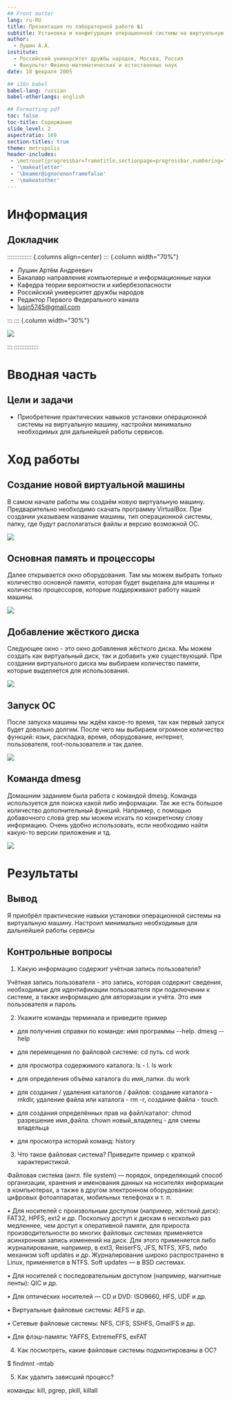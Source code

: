 ```yaml
---
## Front matter
lang: ru-RU
title: Презентация по лабораторной работе №1
subtitle: Установка и конфигурация операционной системы на виртуальную машину
author:
  - Лушин А.А.
institute:
  - Российский университет дружбы народов, Москва, Россия
  - Факультет Физико-математических и естественных наук
date: 18 февраля 2005

## i18n babel
babel-lang: russian
babel-otherlangs: english

## Formatting pdf
toc: false
toc-title: Содержание
slide_level: 2
aspectratio: 169
section-titles: true
theme: metropolis
header-includes:
 - \metroset{progressbar=frametitle,sectionpage=progressbar,numbering=fraction}
 - '\makeatletter'
 - '\beamer@ignorenonframefalse'
 - '\makeatother'
---
```


# Информация

## Докладчик

:::::::::::::: {.columns align=center}
::: {.column width="70%"}

  * Лушин Артём Андреевич
  * Бакалавр направления компьютерные и информационные науки
  * Кафедра теории вероятности и кибербезопасности
  * Российский университет дружбы народов
  * Редактор Первого Федерального канала
  * [lusin5745@gmail.com](mailto:lusin5745@gmail.com)

:::
::: {.column width="30%"}

![](/home/aalushin/work/study/study_2023-2024_infosec/labs/lab1/presentation/image/me.jpg)

:::
::::::::::::::

# Вводная часть

## Цели и задачи

- Приобретение практических навыков установки операционной системы на виртуальную машину, настройки минимально необходимых для дальнейшей работы сервисов.

# Ход работы

## Создание новой виртуальной машины

В самом начале работы мы создаём новую виртуальную машину. Предварительно необходимо скачать программу VirtualBox. При создании указываем название машины, тип операционной системы, папку, где будут располагаться файлы и версию возможной ОС.

![](/home/aalushin/work/study/study_2023-2024_infosec/labs/lab1/presentation/image/1.jpg)

## Основная память и процессоры

Далее открывается окно оборудования. Там мы можем выбрать только количество основной памяти, которая будет выделана для машины и количество процессоров, которые поддерживают работу нашей машины. 

![](/home/aalushin/work/study/study_2023-2024_infosec/labs/lab1/presentation/image/2.jpg)

## Добавление жёсткого диска

Следующее окно - это окно добавления жёсткого диска. Мы можем создать как виртуальный диск, так и добавить уже существующий. При создании виртуального диска мы выбираем количество памяти, которые выделяется для использования.

![](/home/aalushin/work/study/study_2023-2024_infosec/labs/lab1/presentation/image/3.jpg)

## Запуск ОС

После запуска машины мы ждём какое-то время, так как первый запуск будет довольно долгим. После чего мы выбираем огромное количество функций: язык, раскладка, время, оборудование, интернет, пользователя, root-пользователя и так далее.

![](/home/aalushin/work/study/study_2023-2024_infosec/labs/lab1/presentation/image/4.jpg)

## Команда dmesg

Домашним заданием была работа с командой dmesg. Команда используется для поиска какой либо информации. Так же есть большое количество дополнительный функций. Например, с помощью добавочного слова grep мы можем искать по конкретному слову информацию. Очень удобно использовать, если необходимо найти какую-то версии приложения и тд.

![](/home/aalushin/work/study/study_2023-2024_infosec/labs/lab1/presentation/image/15.jpg)

# Результаты

## Вывод 

Я приобрёл практические навыки установки операционной системы на виртуальную машину. Настроил минимально необходимые для дальнейшей работы сервисы

## Контрольные вопросы 

1) Какую информацию содержит учётная запись пользователя? 

Учётная запись пользователя - это запись, которая содержит сведения, необходимые для идентификации пользователя при подключении к системе, а также информацию для авторизации и учёта. Это имя пользователя и пароль

2) Укажите команды терминала и приведите пример 

- для получения справки по команде: имя программы --help. dmesg --help

- для перемещения по файловой системе: cd путь. cd work

- для просмотра содержимого каталога: ls - l. ls work

- для определения объёма каталога du имя_папки. du work

- для создания / удаления каталогов / файлов: создание каталога - mkdir, удаление файла или каталога - rm -r, создание файла - touch

- для создания определённых прав на файл/каталог: chmod разрешение имя_файла. chown новый_владелец - для смены владельца

- для просмотра историй команд: history

3) Что такое файловая система? Приведите пример с краткой характеристикой. 

Фа́йловая систе́ма (англ. file system) — порядок, определяющий способ организации, хранения и именования данных на носителях информации в компьютерах, а также в другом электронном оборудовании: цифровых фотоаппаратах, мобильных телефонах и т. п.

• Для носителей с произвольным доступом (например, жёсткий диск): FAT32, HPFS, ext2 и др. Поскольку доступ к дискам в несколько раз медленнее, чем доступ к оперативной памяти, для прироста производительности во многих файловых системах применяется асинхронная запись изменений на диск. Для этого применяется либо журналирование, например, в ext3, ReiserFS, JFS, NTFS, XFS, либо механизм soft updates и др. Журналирование широко распространено в Linux, применяется в NTFS. Soft updates — в BSD системах.

• Для носителей с последовательным доступом (например, магнитные ленты): QIC и др.

• Для оптических носителей — CD и DVD: ISO9660, HFS, UDF и др.

• Виртуальные файловые системы: AEFS и др.

• Сетевые файловые системы: NFS, CIFS, SSHFS, GmailFS и др.

• Для флэш-памяти: YAFFS, ExtremeFFS, exFAT

4) Как посмотреть, какие файловые системы подмонтированы в ОС?

$ findmnt –mtab

5) Как удалить зависший процесс?

команды: kill, pgrep, pkill, killall

